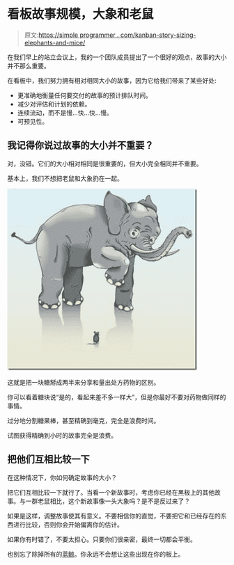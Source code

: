 # 看板故事规模，大象和老鼠

> 原文:[https://simple programmer . com/kanban-story-sizing-elephants-and-mice/](https://simpleprogrammer.com/kanban-story-sizing-elephants-and-mice/)

在我们早上的站立会议上，我的一个团队成员提出了一个很好的观点，故事的大小并不那么重要。

在看板中，我们努力拥有相对相同大小的故事，因为它给我们带来了某些好处:

*   更准确地衡量任何要交付的故事的预计排队时间。
*   减少对评估和计划的依赖。
*   连续流动，而不是慢…快…快…慢。
*   可预见性。

## 我记得你说过故事的大小并不重要？

对，没错。它们的大小相对相同是很重要的，但大小完全相同并不重要。

基本上，我们不想把老鼠和大象扔在一起。



![elephant-mouse](img/14d01e6b03b528e78a1f36a16d37a737.png "elephant-mouse")



这就是把一块糖掰成两半来分享和量出处方药物的区别。

你可以看着糖块说“是的，看起来差不多一样大”，但是你最好不要对药物做同样的事情。

过分地分割糖果棒，甚至精确到毫克，完全是浪费时间。

试图获得精确到小时的故事完全是浪费。

## 把他们互相比较一下

在这种情况下，你如何确定故事的大小？

把它们互相比较一下就行了。当看一个新故事时，考虑你已经在黑板上的其他故事。与一群老鼠相比，这个新故事像一头大象吗？是不是反过来了？

如果是这样，调整故事使其有意义。不要相信你的直觉，不要把它和已经存在的东西进行比较，否则你会开始偏离你的估计。

如果你有时错了，不要太担心。只要你们很亲密，最终一切都会平衡。

也别忘了除掉所有的[蓝鲸](https://simpleprogrammer.com/2010/01/26/scrum-backlogs-that-cover-too-much-and-are-not-thinly-sliced-enough-and-have-spreadsheets-attached-and-have-non-specific-things-like-fix-everything-on-this-page/)。你永远不会想让这些出现在你的板上。